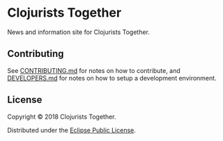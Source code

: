 # Clojurists Together

News and information site for Clojurists Together.

## Contributing

See [CONTRIBUTING.md](/CONTRIBUTING.md) for notes on how to contribute, and [DEVELOPERS.md](/DEVELOPERS.md) for notes on how to setup a development environment.

## License

Copyright © 2018 Clojurists Together.

Distributed under the [Eclipse Public License](http://opensource.org/licenses/eclipse-1.0).
